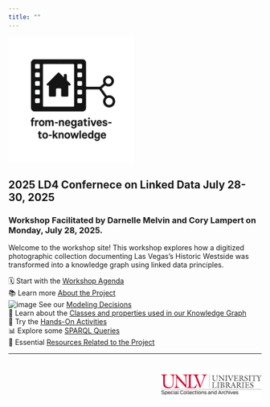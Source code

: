 ```yaml
---
title: ""
---
```


<p align="left">
  <a href="https://darnellemelvin.github.io/from-negatives-to-knowledge/">
    <img src="assets/images/negative2nodeInverse_logo.png" alt="Home" class="logo-home" style="height: 250px;">
  </a>
</p>

<link rel="stylesheet" href="style.css">

<!---
#<iframe src="rdf_graph.html" style="width:100%; height:650px; border:none;"></iframe>
--->

## 2025 LD4 Confernece on Linked Data July 28-30, 2025
### Workshop Facilitated by Darnelle Melvin and Cory Lampert on Monday, July 28, 2025.

Welcome to the workshop site! This workshop explores how a digitized photographic collection documenting Las Vegas’s Historic Westside was transformed into a knowledge graph using linked data principles.

🗓 Start with the [Workshop Agenda](agenda.md)  
📚 Learn more [About the Project](about.md)  
<img width="20" height="20" alt="image" src="https://github.com/user-attachments/assets/216a1441-1991-4dbd-91be-f19eecc51d2e" /> See our [Modeling Decisions](dataModel.md)  
🧩 Learn about the [Classes and properties used in our Knowledge Graph](classes.md)  
🧠 Try the [Hands-On Activities](activities.md)  
📊 Explore some [SPARQL Queries](queries.md)  
🔗 Essential [Resources Related to the Project](resources.md)


<hr>
<p style="text-align: right; margin-top: 2em;">
  <a href="https://special.library.unlv.edu/">
  <img src="assets/images/unlv_sca_logo.png" alt="UNLV Special Collections & Archives Logo" style="max-width: 200px;">
  </a>
</p>
